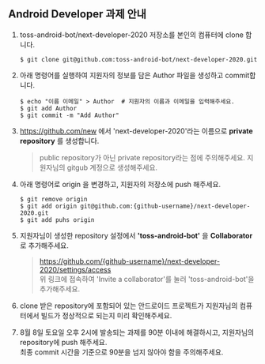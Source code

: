## Android Developer 과제 안내
1. toss-android-bot/next-developer-2020 저장소를 본인의 컴퓨터에 clone 합니다.
    ```
    $ git clone git@github.com:toss-android-bot/next-developer-2020.git
    ```

2. 아래 명령어를 실행하여 지원자의 정보를 담은 Author 파일을 생성하고 commit합니다.
    ```
    $ echo "이름 이메일" > Author  # 지원자의 이름과 이메일을 입력해주세요.
    $ git add Author
    $ git commit -m "Add Author"
    ```

3. https://github.com/new 에서 'next-developer-2020'라는 이름으로 **private repository** 를 생성합니다.
    > public repository가 아닌 private repository라는 점에 주의해주세요.
    > 지원자님의 gitgub 계정으로 생성해주세요.

4. 아래 명령어로 origin 을 변경하고, 지원자의 저장소에 push 해주세요.
    ```
    $ git remove origin
    $ git add origin git@github.com:{github-username}/next-developer-2020.git
    $ git add puhs origin
    ```

5. 지원자님이 생성한 repository 설정에서 **'toss-android-bot'** 을 **Collaborator**로 추가해주세요.
    > https://github.com/{github-username}/next-developer-2020/settings/access<br>
    > 위 링크에 접속하여 'Invite a collaborator'를 눌러 'toss-android-bot'을 추가해주세요.
 
6. clone 받은 repository에 포함되어 있는 안드로이드 프로젝트가 지원자님의 컴퓨터에서 빌드가 정상적으로 되는지 미리 확인해주세요.

7. 8월 8일 토요일 오후 2시에 발송되는 과제를 90분 이내에 해결하시고, 지원자님의 repository에 push 해주세요.<br>
    최종 commit 시간을 기준으로 90분을 넘지 않아야 함을 주의해주세요.
